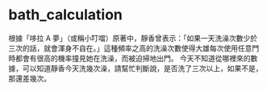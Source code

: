 # bath_calculation
根據「哆拉 A 夢」（或稱小叮噹）原著中，靜香曾表示：「如果一天洗澡次數少於三次的話，就會渾身不自在。」這種頻率之高的洗澡次數使得大雄每次使用任意門時都會有很高的機率撞見她在洗澡，而被迫掃地出門。    今天不知道從哪裡來的數據，可以知道靜香今天洗幾次澡，請幫忙判斷說，是否洗了三次以上，如果不是，那還差幾次。
